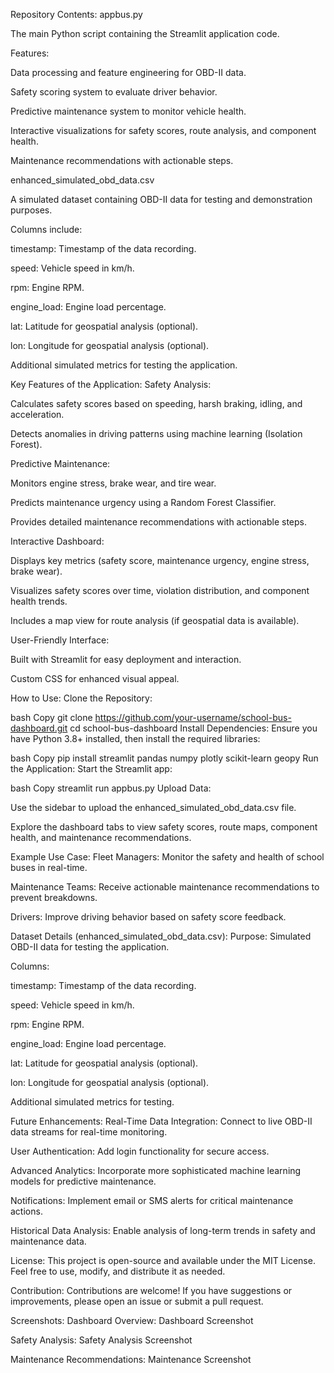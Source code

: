Repository Contents:
appbus.py

The main Python script containing the Streamlit application code.

Features:

Data processing and feature engineering for OBD-II data.

Safety scoring system to evaluate driver behavior.

Predictive maintenance system to monitor vehicle health.

Interactive visualizations for safety scores, route analysis, and component health.

Maintenance recommendations with actionable steps.

enhanced_simulated_obd_data.csv

A simulated dataset containing OBD-II data for testing and demonstration purposes.

Columns include:

timestamp: Timestamp of the data recording.

speed: Vehicle speed in km/h.

rpm: Engine RPM.

engine_load: Engine load percentage.

lat: Latitude for geospatial analysis (optional).

lon: Longitude for geospatial analysis (optional).

Additional simulated metrics for testing the application.

Key Features of the Application:
Safety Analysis:

Calculates safety scores based on speeding, harsh braking, idling, and acceleration.

Detects anomalies in driving patterns using machine learning (Isolation Forest).

Predictive Maintenance:

Monitors engine stress, brake wear, and tire wear.

Predicts maintenance urgency using a Random Forest Classifier.

Provides detailed maintenance recommendations with actionable steps.

Interactive Dashboard:

Displays key metrics (safety score, maintenance urgency, engine stress, brake wear).

Visualizes safety scores over time, violation distribution, and component health trends.

Includes a map view for route analysis (if geospatial data is available).

User-Friendly Interface:

Built with Streamlit for easy deployment and interaction.

Custom CSS for enhanced visual appeal.

How to Use:
Clone the Repository:

bash
Copy
git clone https://github.com/your-username/school-bus-dashboard.git
cd school-bus-dashboard
Install Dependencies:
Ensure you have Python 3.8+ installed, then install the required libraries:

bash
Copy
pip install streamlit pandas numpy plotly scikit-learn geopy
Run the Application:
Start the Streamlit app:

bash
Copy
streamlit run appbus.py
Upload Data:

Use the sidebar to upload the enhanced_simulated_obd_data.csv file.

Explore the dashboard tabs to view safety scores, route maps, component health, and maintenance recommendations.

Example Use Case:
Fleet Managers: Monitor the safety and health of school buses in real-time.

Maintenance Teams: Receive actionable maintenance recommendations to prevent breakdowns.

Drivers: Improve driving behavior based on safety score feedback.

Dataset Details (enhanced_simulated_obd_data.csv):
Purpose: Simulated OBD-II data for testing the application.

Columns:

timestamp: Timestamp of the data recording.

speed: Vehicle speed in km/h.

rpm: Engine RPM.

engine_load: Engine load percentage.

lat: Latitude for geospatial analysis (optional).

lon: Longitude for geospatial analysis (optional).

Additional simulated metrics for testing.

Future Enhancements:
Real-Time Data Integration: Connect to live OBD-II data streams for real-time monitoring.

User Authentication: Add login functionality for secure access.

Advanced Analytics: Incorporate more sophisticated machine learning models for predictive maintenance.

Notifications: Implement email or SMS alerts for critical maintenance actions.

Historical Data Analysis: Enable analysis of long-term trends in safety and maintenance data.

License:
This project is open-source and available under the MIT License. Feel free to use, modify, and distribute it as needed.

Contribution:
Contributions are welcome! If you have suggestions or improvements, please open an issue or submit a pull request.

Screenshots:
Dashboard Overview:
Dashboard Screenshot

Safety Analysis:
Safety Analysis Screenshot

Maintenance Recommendations:
Maintenance Screenshot

